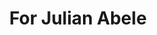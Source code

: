 ---
pid: rs150
title: For Julian Abele
location_transcription: Fairmount
coordinates: "[-75.168730627035, 39.96725356874]"
zipcode: '19147'
gen_neighborhood: South Philadelphia
neighborhood: Queen Village,Bella Vista,Pennsport,Italian Market
outside_phl: 
age: '30'
age_range: 30-39
instagram: 
image_file_name: rs_150.jpg
proposal_transcription: |-
  Penn's first black arch grad
  Designed Phila Museum of Art
topic: African Americans,Architecture,Person,History
topic_summary: 0, 0, 0, 0, 0
type: Other No Form
keywords_other: 
credit: Thom Stead
image_labels: 
twitter: 
facebook: 
permalink: "/monuments/rs150/"
layout: item-page
---